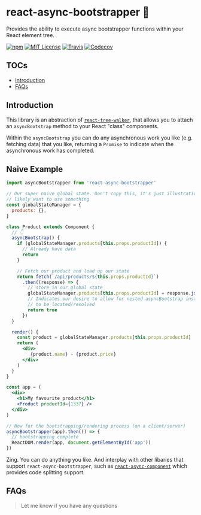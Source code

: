 # react-async-bootstrapper 👢

Provides the ability to execute async bootstrapper functions within your React element tree.

[![npm](https://img.shields.io/npm/v/react-async-bootstrapper.svg?style=flat-square)](http://npm.im/react-async-bootstrapper)
[![MIT License](https://img.shields.io/npm/l/react-async-bootstrapper.svg?style=flat-square)](http://opensource.org/licenses/MIT)
[![Travis](https://img.shields.io/travis/ctrlplusb/react-async-bootstrapper.svg?style=flat-square)](https://travis-ci.org/ctrlplusb/react-async-bootstrapper)
[![Codecov](https://img.shields.io/codecov/c/github/ctrlplusb/react-async-bootstrapper.svg?style=flat-square)](https://codecov.io/github/ctrlplusb/react-async-bootstrapper)

## TOCs

  - [Introduction](#introduction)
  - [FAQs](#faqs)

## Introduction

This library is an abstraction of [`react-tree-walker`](https://github.com/ctrlplusb/react-tree-walker), that allows you to attach an `asyncBootstrap` method to your React "class" components.

Within the `asyncBootstrap` you can do any asynchronous work you like (e.g. fetching data) that you like, returning a `Promise` to indicate when the asynchronous work has completed.

## Naive Example

```jsx
import asyncBootstrapper from 'react-async-bootstrapper'

// Our super naive global state. Don't copy this, it's just illustrative. You'd
// likely want to use something
const globalStateManager = {
  products: {},
}

class Product extends Component {
  // 👇
  asyncBootstrap() {
    if (globalStateManager.products[this.props.productId]) {
      // Already have data
      return
    }

    // Fetch our product and load up our state
    return fetch(`/api/products/${this.props.productId}`)
      .then((response) => {
        // store in our global state
        globalStateManager.products[this.props.productId] = response.json()
        // Indicates our desire to allow for nested asyncBootstrap instances
        // to be located/resolved
        return true
      })
  }

  render() {
    const product = globalStateManager.products[this.props.productId]
    return (
      <div>
         {product.name} - {product.price}
      </div>
    )
  }
}

const app = (
  <div>
    <h1>My favourite product</h1>
    <Product productId={1337} />
  </div>
)

// Now for the bootstrapping/rendering process (on a client/server)
asyncBootstrapper(app).then(() => {
  // bootstrapping complete
  ReactDOM.render(app, document.getElementById('app'))
})
```

Zing.  You can do anything you like.  And interplay with other libaries that support `react-async-bootstrapper`, such as [`react-async-component`](https://github.com/ctrlplusb/react-async-component) which provides code splitting support.

## FAQs

> Let me know if you have any questions
